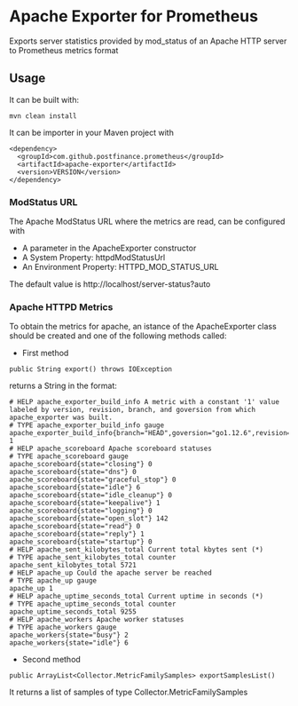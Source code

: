 # Apache Exporter for Prometheus
Exports server statistics provided by mod_status of an Apache HTTP server to Prometheus metrics format

## Usage 

It can be built with:

```
mvn clean install
```

It can be importer in your Maven project with

```
<dependency>
  <groupId>com.github.postfinance.prometheus</groupId>
  <artifactId>apache-exporter</artifactId>
  <version>VERSION</version>
</dependency>

```

### ModStatus URL

The Apache ModStatus URL where the metrics are read, can be configured with

* A parameter in the ApacheExporter constructor
* A System Property: httpdModStatusUrl
* An Environment Property: HTTPD_MOD_STATUS_URL

The default value is http://localhost/server-status?auto

### Apache HTTPD Metrics

To obtain the metrics for apache, an istance of the ApacheExporter class should be created 
and one of the following methods called:

* First method

```
public String export() throws IOException
```
returns a String in the format:

```
# HELP apache_exporter_build_info A metric with a constant '1' value labeled by version, revision, branch, and goversion from which apache_exporter was built.
# TYPE apache_exporter_build_info gauge
apache_exporter_build_info{branch="HEAD",goversion="go1.12.6",revision="6195241a96c02af175ba2842dfd883682133b066",version="0.7.0"} 1
# HELP apache_scoreboard Apache scoreboard statuses
# TYPE apache_scoreboard gauge
apache_scoreboard{state="closing"} 0
apache_scoreboard{state="dns"} 0
apache_scoreboard{state="graceful_stop"} 0
apache_scoreboard{state="idle"} 6
apache_scoreboard{state="idle_cleanup"} 0
apache_scoreboard{state="keepalive"} 1
apache_scoreboard{state="logging"} 0
apache_scoreboard{state="open_slot"} 142
apache_scoreboard{state="read"} 0
apache_scoreboard{state="reply"} 1
apache_scoreboard{state="startup"} 0
# HELP apache_sent_kilobytes_total Current total kbytes sent (*)
# TYPE apache_sent_kilobytes_total counter
apache_sent_kilobytes_total 5721
# HELP apache_up Could the apache server be reached
# TYPE apache_up gauge
apache_up 1
# HELP apache_uptime_seconds_total Current uptime in seconds (*)
# TYPE apache_uptime_seconds_total counter
apache_uptime_seconds_total 9255
# HELP apache_workers Apache worker statuses
# TYPE apache_workers gauge
apache_workers{state="busy"} 2
apache_workers{state="idle"} 6

```

* Second method

```
public ArrayList<Collector.MetricFamilySamples> exportSamplesList()
```

It returns a list of samples of type Collector.MetricFamilySamples
